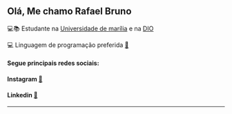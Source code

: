 ## Olá, Me chamo Rafael Bruno 


💻📚 Estudante na [Universidade de marília](https://unimar.br/) e na [DIO](https://web.dio.me/home)

💻 Linguagem de programação preferida [🐍](https://www.python.org/)


#### Segue principais redes sociais:

#### Instagram [🧷](https://www.instagram.com/jornadadevrb/)

#### Linkedin [🧷](https://www.linkedin.com/in/rafael-bruno-763843222/)

-----------------------------------------------------------------------------------------
